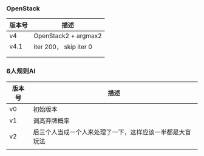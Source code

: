 ### OpenStack

| 版本号 | 描述                   |
| ------ | ---------------------- |
| v4     | OpenStack2 + argmax2   |
| v4.1   | iter 200， skip iter 0 |
|        |                        |
|        |                        |

### 6人规则AI

| 版本号 | 描述         |
| ------ | ------------ |
| v0     | 初始版本     |
| v1     | 调高弃牌概率 |
| v2       |  后三个人当成一个人来处理了一下，这样应该一半都是大盲玩法            |
|        |              |
